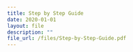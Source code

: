 ```yaml
---
title: Step by Step Guide
date: 2020-01-01
layout: file
description: ""
file_url: /files/Step-by-Step-Guide.pdf
---
```

